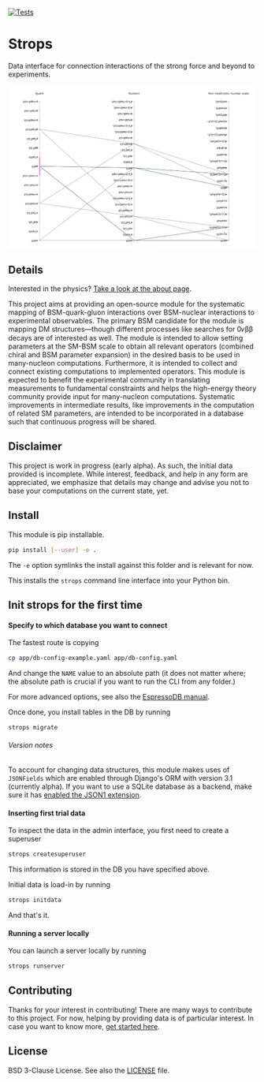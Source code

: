 [![Tests](https://github.com/ckoerber/strops/workflows/Tests/badge.svg?branch=master)
](https://github.com/ckoerber/strops/actions/)

# Strops

Data interface for connection interactions of the strong force and beyond to experiments.

![Demo image](https://raw.githubusercontent.com/ckoerber/strops/master/strops/static/img/demo.png)


## Details

Interested in the physics? [Take a look at the about page](https://strops-dev.ckoerber.com/about/).

This project aims at providing an open-source module for the systematic mapping of BSM-quark-gluon interactions over BSM-nuclear interactions to experimental observables.
The primary BSM candidate for the module is mapping DM structures&mdash;though different processes like searches for 0𝜈ββ decays are of interested as well.
The module is intended to allow setting parameters at the SM-BSM scale to obtain all relevant operators (combined chiral and BSM parameter expansion) in the desired basis to be used in many-nucleon computations.
Furthermore, it is intended to collect and connect existing computations to implemented operators.
This module is expected to benefit the experimental community in translating measurements to fundamental constraints and helps the high-energy theory community provide input for many-nucleon computations.
Systematic improvements in intermediate results, like improvements in the computation of related SM parameters, are intended to be incorporated in a database such that continuous progress will be shared.

## Disclaimer

This project is work in progress (early alpha).
As such, the initial data provided is incomplete.
While interest, feedback, and help in any form are appreciated, we emphasize that details may change and advise you not to base your computations on the current state, yet.

## Install

This module is pip installable.
```bash
pip install [--user] -e .
```
The `-e` option symlinks the install against this folder and is relevant for now.

This installs the `strops` command line interface into your Python bin.

## Init strops for the first time

#### Specify to which database you want to connect
The fastest route is copying
```bash
cp app/db-config-example.yaml app/db-config.yaml
```
And change the `NAME` value to an absolute path (it does not matter where; the absolute path is crucial if you want to run the CLI from any folder.)

For more advanced options, see also the [EspressoDB manual](https://espressodb.readthedocs.io/en/latest/Usage.html#configure-your-project).

Once done, you install tables in the DB by running
```bash
strops migrate
```

###### Version notes

To account for changing data structures, this module makes uses of `JSONFields` which are enabled through Django's ORM with version 3.1 (currently alpha).
If you want to use a SQLite database as a backend, make sure it has [enabled the JSON1 extension](https://docs.djangoproject.com/en/3.1/ref/models/fields/#django.db.models.JSONField).

#### Inserting first trial data

To inspect the data in the admin interface, you first need to create a superuser
```bash
strops createsuperuser
```
This information is stored in the DB you have specified above.

Initial data is load-in by running
```bash
strops initdata
```
And that's it.

#### Running a server locally

You can launch a server locally by running
```bash
strops runserver
```

## Contributing

Thanks for your interest in contributing!
There are many ways to contribute to this project.
For now, helping by providing data is of particular interest.
In case you want to know more, [get started here](CONTRIBUTING.md).


## License

BSD 3-Clause License. See also the [LICENSE](LICENSE.md) file.
